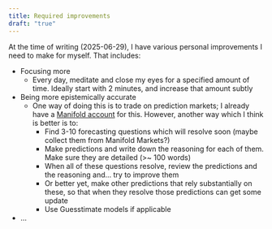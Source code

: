 ```yaml
---
title: Required improvements
draft: "true"
---
```

At the time of writing (2025-06-29), I have various personal improvements I need to make for myself. That includes:
- Focusing more
	- Every day, meditate and close my eyes for a specified amount of time. Ideally start with 2 minutes, and increase that amount subtly
- Being more epistemically accurate
	- One way of doing this is to trade on prediction markets; I already have a [Manifold account](https://manifold.markets/khang2009) for this. However, another way which I think is better is to:
		- Find 3-10 forecasting questions which will resolve soon (maybe collect them from Manifold Markets?)
		- Make predictions and write down the reasoning for each of them. Make sure they are detailed (>~ 100 words)
		- When all of these questions resolve, review the predictions and the reasoning and... try to improve them
		- Or better yet, make other predictions that rely substantially on these, so that when they resolve those predictions can get some update
		- Use Guesstimate models if applicable
- ...